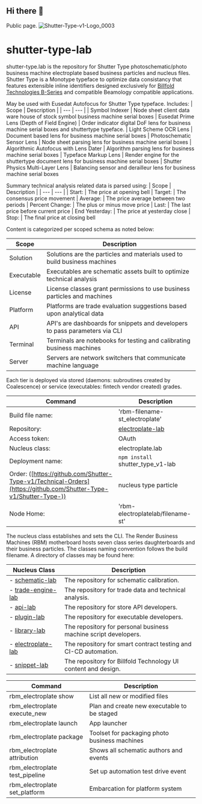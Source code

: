 ## Hi there 👋

<!--

**Here are some ideas to get you started:**

🙋‍♀️ A short introduction - what is your organization all about?
🌈 Contribution guidelines - how can the community get involved?
👩‍💻 Useful resources - where can the community find your docs? Is there anything else the community should know?
🍿 Fun facts - what does your team eat for breakfast?
🧙 Remember, you can do mighty things with the power of [Markdown](https://docs.github.com/github/writing-on-github/getting-started-with-writing-and-formatting-on-github/basic-writing-and-formatting-syntax)

The main permission table is updated (all permissions are delisted and updated) per battery. 

# .github 
-->

Public page. 
![Shutter-Type-v1-Logo_0003](https://github.com/Shutter-Type-v1/.github/assets/2222879/ed78ff22-50d0-462c-a4dc-d6372178cac8)


# shutter-type-lab

shutter-type.lab is the repository for Shutter Type photoschematic/photo business machine electroplate based business particles and nucleus files. Shutter Type is a Monotype typeface to optimize data consistancy that features extensible inline identifiers designed exclusively for [Billfold Technologies B-Series](https://github.com/Billfold-Technologies/B-Series) and compatible Beamology compatible applications.

May be used with Eusedat Autofocus for Shutter Type typeface. 
Includes:
| Scope | Description | 
| --- | --- | 
| Symbol Indexer | Node sheet client data ware house of stock symbol business machine serial boxes
| Eusedat Prime Lens (Depth of Field Engine) | Order indicator digital DoF lens for business machine serial boxes and shuttertype typeface.
| Light Scheme OCR Lens | Document based lens for business machine serial boxes
| Photoschematic Sensor Lens | Node sheet parsing lens for business machine serial boxes
| Algorithmic Autofocus with Lens Dater | Algorithm parsing lens for business machine serial boxes
| Typeface Markup Lens | Render engine for the shuttertype document lens for business machine serial boxes
| Shutter Physics Multi-Layer Lens | Balancing sensor and derailleur lens for business machine serial boxes

Summary technical analysis related data is parsed using:
| Scope | Description | 
| --- | --- | 
| Start: | The price at opening bell
| Target: | The consensus price movement
| Average: | The price average between two periods
| Percent Change: | The plus or minus move price
| Last: | The last price before current price
| End Yesterday: | The price at yesterday close
| Stop: | The final price at closing bell


Content is categorized per scoped schema as noted below:

| Scope | Description | 
| --- | --- | 
| Solution | Solutions are the particles and materials used to build business machines |
| Executable | Executables are schematic assets built to optimize technical analysis |
| License | License classes grant permissions to use business particles and machines |
| Platform | Platforms are trade evaluation suggestions based upon analytical data |
| API | API's are dashboards for snippets and developers to pass parameters via CLI |
| Terminal | Terminals are notebooks for testing and calibrating business machines |
| Server | Servers are network switchers that communicate machine language |

Each tier is deployed via stored (daemons: subroutines created by Coalescence) or service (executables: fintech vendor created) grades.  

  
| Command | Description | 
| --- | --- | 
|  Build file name: | 'rbm-filename-st_electroplate' | 
|  Repository: | [electroplate-lab](https://github.com/Shutter-Type-v1/electroplate-lab/) | 
|  Access token: | OAuth | 
|  Nucleus class: | electroplate.lab | 
|  Deployment name: | `npm install` shutter_type_v1-lab | 
|  Order: ([https://github.com/Shutter-Type-v1/Technical-Orders](https://github.com/Shutter-Type-v1/Shutter-Type-)) | nucleus type particle | 
|  Node Home: | 'rbm-electroplatelab/filename-st' | 

  

The nucleus class establishes and sets the CLI. The Render Business Machines (RBM) motherboard hosts seven class series daughterboards and their business particles. The classes naming convention follows the build filename. A directory of classes may be found here: 

| Nucleus Class | Description 
| --- | --- | 
|- [schematic-lab](https://github.com/Shutter-Type-v1/schematic-lab) |The repository for schematic calibration. 
|- [trade-engine-lab](https://github.com/Shutter-Type-v1/trade-engine-lab) |The repository for trade data and technical analysis. 
|- [api-lab](https://github.com/Shutter-Type-v1/api-lab) | The repository for store API developers. 
|- [plugin-lab](https://github.com/Shutter-Type-v1/plugin-lab) | The repository for executable developers. 
|- [library-lab](https://github.com/Shutter-Type-v1/library-lab) | The repository for personal business machine script developers. 
|- [electroplate-lab](https://github.com/Shutter-Type-v1/electroplate-lab) | The repository for smart contract testing and CI-CD automation. 
|- [snippet-lab](https://github.com/Shutter-Type-v1/snippet-lab) | The repository for Billfold Technology UI content and design. 


| Command | Description | 
| --- | --- | 
| rbm_electroplate show | List all new or modified files | 
| rbm_electroplate execute_new | Plan and create new executable to be staged | 
| rbm_electroplate launch | App launcher 
| rbm_electroplate package | Toolset for packaging photo business machines | 
| rbm_electroplate attribution | Shows all schematic authors and events | 
| rbm_electroplate test_pipeline | Set up automation test drive event | 
| rbm_electroplate set_platform | Embarcation for platform system | 

 
